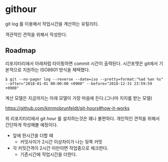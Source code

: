 # githour

git log 를 이용해서 작업시간을 계산하는 유틸리티.

객관적인 견적을 위해서 작성한다.

## Roadmap
리포지터리에서 아래처럼 타이핑하면 commit 시간이 출력된다.
시간포멧은 git에서 기본적으로 지원하는 ISO8601 방식을 채택했다.

```
$ git --no-pager log --reverse --date=iso --pretty=format:"%ad %an %s" --after="2018-01-01 00:00:00 +0900" --before="2018-12-31 23:59:59 +0900"
```

계산 모델은 지금까지는 아래 모델이 가장 마음에 든다.(그나마 지지를 받는 모델)

https://github.com/kimmobrunfeldt/git-hours#how-it-works

위 리포지터리에서 git hour 를 설치하는것은 꽤나 불편하다.
개인적인 견적을 위해서 간단하게 작성해볼 예정이다.

- 앞에 한시간을 더할 때
    - 커밋사이가 2시간 이상차이가 나는 뒷쪽 커밋
- 각 커밋간격이 2시간 미만이면 작업중으로 체크한다.
    - 기존시간에 작업시간을 더한다.
